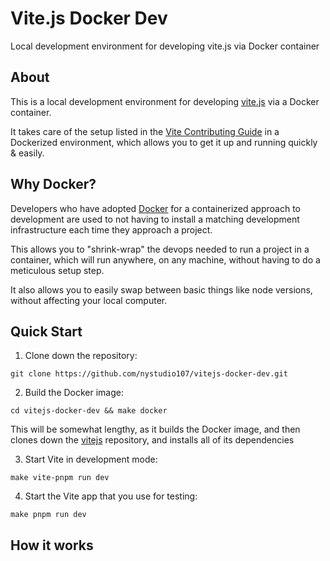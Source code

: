 # Vite.js Docker Dev
Local development environment for developing vite.js via Docker container

## About

This is a local development environment for developing [vite.js](https://vitejs.dev) via a Docker container.

It takes care of the setup listed in the [Vite Contributing Guide](https://github.com/vitejs/vite/blob/main/CONTRIBUTING.md) in a Dockerized environment, which allows you to get it up and running quickly & easily.

## Why Docker?

Developers who have adopted [Docker](https://www.docker.com/) for a containerized approach to development are used to not having to install a matching development infrastructure each time they approach a project.

This allows you to "shrink-wrap" the devops needed to run a project in a container, which will run anywhere, on any machine, without having to do a meticulous setup step.

It also allows you to easily swap between basic things like node versions, without affecting your local computer.

## Quick Start

1. Clone down the repository:

```
git clone https://github.com/nystudio107/vitejs-docker-dev.git
```

2. Build the Docker image:
```
cd vitejs-docker-dev && make docker
```
This will be somewhat lengthy, as it builds the Docker image, and then clones down the [vitejs](https://github.com/vitejs/vite/) repository, and installs all of its dependencies

3. Start Vite in development mode:
```
make vite-pnpm run dev
```

4. Start the Vite app that you use for testing:
```
make pnpm run dev
```

## How it works

